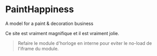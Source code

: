 # PaintHappiness
A model for a paint &amp; decoration business

Ce site est vraiment magnifique et il est vraiment jolie.

> Refaire le module d'horloge en interne pour eviter le no-load de l'iframe du module.